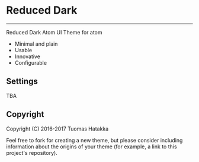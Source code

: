 # Reduced Dark

*****

Reduced Dark Atom UI Theme for atom

  - Minimal and plain
  - Usable
  - Innovative
  - Configurable

## Settings

TBA

## Copyright

Copyright (C) 2016-2017 Tuomas Hatakka

Feel free to fork for creating a new theme, but please consider including
information about the origins of your theme (for example, a link to this project's repository).
